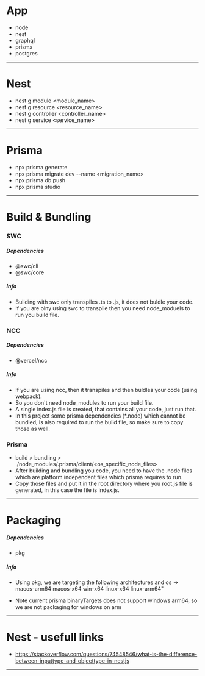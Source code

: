 # App

- node
- nest
- graphql
- prisma
- postgres

---

# Nest

- nest g module <module_name>
- nest g resource <resource_name>
- nest g controller <controller_name>
- nest g service <service_name>

---

# Prisma

- npx prisma generate
- npx prisma migrate dev --name <migration_name>
- npx prisma db push
- npx prisma studio

---

# Build & Bundling

### SWC

##### Dependencies

- @swc/cli
- @swc/core

##### Info

- Building with swc only transpiles .ts to .js, it does not buldle your code.
- If you are olny using swc to transpile then you need node_moduels to run you build file.

### NCC

##### Dependencies

- @vercel/ncc

##### Info

- If you are using ncc, then it transpiles and then buldles your code (using webpack).
- So you don't need node_modules to run your build file.
- A single index.js file is created, that contains all your code, just run that.
- In this project some prisma dependencies (\*.node) which cannot be bundled, is also required to run the build file, so make sure to copy those as well.

### Prisma

- build > bundling > ./node_modules/.prisma/client/<os_specific_node_files>
- After building and bundling you code, you need to have the .node files which are platform independent files which prisma requires to run.
- Copy those files and put it in the root directory where you root.js file is generated, in this case the file is index.js.

---

# Packaging

##### Dependencies

- pkg

##### Info

- Using pkg, we are targeting the following architectures and os ->
  macos-arm64
  macos-x64
  win-x64
  linux-x64
  linux-arm64"

- Note current prisma binaryTargets does not support windows arm64, so we are not packaging for windows on arm

---

# Nest - usefull links

- https://stackoverflow.com/questions/74548546/what-is-the-difference-between-inputtype-and-objecttype-in-nestjs

---
